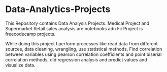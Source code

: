 # Data-Analytics-Projects
This Repository contains Data Analysis Projects.
Medical Project and Supermarket Retail sales analysis are notebooks adn Fc Project is freecodecamp projects.

While doing this project I perform processes like read data from different sources, data cleaning, wrangling, use statistical methods, Find correlation between variables using pearson correlation coefficients and point biserial correlation methods, did regression analysis and predict values and visualize data.   
